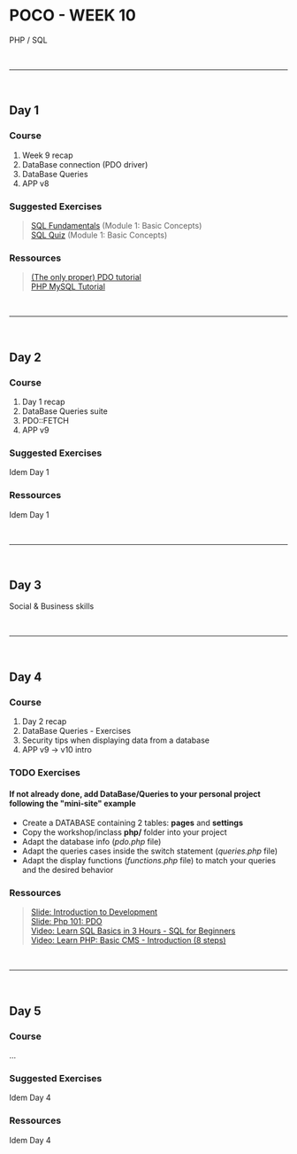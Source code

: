 # POCO - WEEK 10
PHP / SQL


<br>

---

<br>


## Day 1

### Course
1. Week 9 recap
2. DataBase connection (PDO driver)
3. DataBase Queries
4. APP v8


### Suggested Exercises
>[SQL Fundamentals](https://www.sololearn.com/Course/SQL/) (Module 1: Basic Concepts)<br>
[SQL Quiz](https://www.sololearn.com/Course/SQL/) (Module 1: Basic Concepts)<br>

### Ressources
>[(The only proper) PDO tutorial](https://phpdelusions.net/pdo)<br>
[PHP MySQL Tutorial](https://www.w3schools.com/sql/sql_quiz.asp)


<br>

---

<br>


## Day 2

### Course
1. Day 1 recap
2. DataBase Queries suite
3. PDO::FETCH
4. APP v9


### Suggested Exercises
Idem Day 1


### Ressources
Idem Day 1


<br>

---

<br>


## Day 3
Social & Business skills


<br>

---

<br>


## Day 4

### Course
1. Day 2 recap
2. DataBase Queries - Exercises
3. Security tips when displaying data from a database
4. APP v9 → v10 intro


### TODO Exercises
#### If not already done, add DataBase/Queries to your personal project following the "mini-site" example<br>
* Create a DATABASE containing 2 tables: **pages** and **settings** 
* Copy the workshop/inclass **php/** folder into your project
* Adapt the database info (*pdo.php* file)
* Adapt the queries cases inside the switch statement (*queries.php* file)
* Adapt the display functions (*functions.php* file) to match your queries and the desired behavior


### Ressources
>[Slide: Introduction to Development](https://www.slideshare.net/mikecrabb/introduction-to-development-for-the-internet/2-Web_10Static_pages_of_hyperlinked)<br>
 [Slide: Php 101: PDO](https://www.slideshare.net/jeremykendall/php-101-pdo)<br>
 [Video: Learn SQL Basics in 3 Hours - SQL for Beginners](https://www.youtube.com/watch?v=7S_tz1z_5bA)<br>
 [Video: Learn PHP: Basic CMS - Introduction (8 steps)](https://www.youtube.com/watch?v=UbsAdx58ch0&list=PLfdtiltiRHWF0O8kS5D_3-nTzsFiPMOfM&index=1)


<br>

---

<br>


## Day 5

### Course
...


### Suggested Exercises
Idem Day 4

### Ressources
Idem Day 4